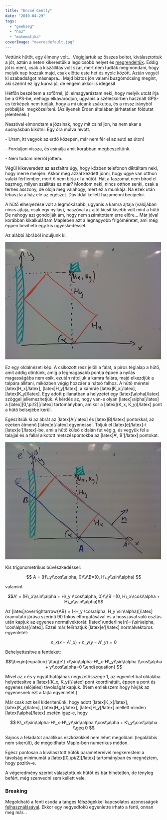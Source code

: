 ```yaml
---
title: "Encsé Gently"
date: "2010-04-29"
tags: 
  - "geekseg"
  - "haz"
  - "matematika"
coverImage: "maxresdefault.jpg"
---
```


Vettünk hűtőt, egy élmény volt... Végigjártuk az összes boltot, kiválasztottuk a jót, aztán a neten kikerestük a legolcsóbb helyet és [megrendeltük](http://konyhabolt.hu). Eddig jól is ment, csak a kiszállítás volt szar, mert nem tudták megmondani, hogy melyik nap hozzák majd, csak előtte este hét és nyolc között. Aztán vegyél ki szabadságot másnapra... Majd biztos jön valami buzgómócsing megint, aki szerint ez így kurva jó, de engem akkor is idegesít.

Hétfőn beszéltem a sofőrrel, jól elmagyaráztam neki, hogy melyik utcát írja be a GPS-be, nehogy elkavarodjon, ugyanis a széleskörben használt GPS-es térképek nem tudják, hogy a mi utcánk zsákutca, és a rossz irányból próbálják  megközelíteni. (Az ilyenek Érden általában járhatatlan földutat jelentenek.)

Naszóval elmondtam a józsinak, hogy mit csináljon, ha nem akar a susnyásban kikötni. Egy óra múlva hívott.

\- Uram, itt vagyok az erdő közepén, már nem fér el az autó az úton!

\- Forduljon vissza, és csinálja amit korábban megbeszéltünk.

\- Nem tudom merről jöttem.

Végül kikeveredett az aszfaltra úgy, hogy közben telefonon diktáltam neki, hogy merre menjen. Akkor meg azzal kezdett jönni, hogy ugye van otthon valaki férfiember, mert ő nem bírja el a hűtőt. Hát a faszomat nem bírod el bazmeg, milyen szállítás ez már? Mondom neki, nincs otthon senki, csak a terhes asszony, de oldja meg valahogy, mert ez a munkája. Na ezek után lebaszta a ház elé az egészet. Dáviddal kellett hazamenni becipelni.

A hűtő elhelyezése volt a legmókásabb, ugyanis a kamra ajtaja (valójában nincs ajtaja, csak egy nyílás), naszóval az ajtó kicsit kisebb volt mint a hűtő. De nehogy azt gondolják ám, hogy nem számítottam erre előre... Már jóval korábban kikalkuláltam Mapleben azt a legnagyobb frigóméretet, ami még éppen bevihető egy kis ügyeskedéssel.

Az alábbi ábrából induljunk ki.

![IMG_050711](images/IMG_050711-500x375.jpg)

Ez egy oldalnézeti kép. A csíkozott rész jelöli a falat, a piros téglalap a hűtő, amit addig döntünk, amíg a legmagasabb pontja éppen a nyílás magasságába nem esik, ezután rátoljuk a kamra falára, majd elkezdjük a talpára állítani, miközben végig hozzáér a hátsó falhoz. A hűtő méretei \[latex\]H\_x\[/latex\], \[latex\]H\_y\[/latex\], a kamráé \[latex\]K\_x\[/latex\], \[latex\]K\_y\[/latex\]. Egy adott pillanatban a helyzetet egy \[latex\]\\alpha\[/latex\] szöggel jellemezhetjük. A kérdés az, hogy van-e olyan \[latex\]\\alpha\[/latex\] a \[latex\]\[0,\\pi/2\]\[/latex\] tartományban, amikor a \[latex\](K\_x, K\_y)\[/latex\] pont a hűtő belsejébe kerül.

Egészítsük ki az ábrát az \[latex\]A\[/latex\] és \[latex\]B\[/latex\] pontokkal, az ezeken átmenő \[latex\]e\[/latex\] egyenessel. Toljuk el \[latex\]e\[/latex\]-t \[latex\]e'\[/latex\]-be, ami a hűtő külső oldalán fut végig, és vegyük fel a talajjal és a fallal alkotott metszéspontokba az \[latex\]A', B'\[/latex\] pontokat.

![IMG_05081](images/IMG_05081-500x375.jpg)

Kis trigonometrikus bűvészkedéssel:

$$ A = (H\_y\\cos\\alpha, 0)\\\\B=(0, H\_y\\sin\\alpha) $$

valamint

$$A' = (H\_x\\sin\\alpha + H\_y \\cos\\alpha, 0)\\\\B'=(0, H\_x\\cos\\alpha + H\_y\\sin\\alpha)$$

Az \[latex\]\\overrightarrow{AB} = (-H\_y \\cos\\alpha, H\_y \\sin\\alpha)\[/latex\] óramutató járása szerinti 90 fokos elforgatásával és a hosszával való osztás után kapjuk az egyenes normálvektorát: \[latex\]\\underline{n}=(\\sin\\alpha, \\cos\\alpha)\[/latex\]. Ezzel már felírhatjuk \[latex\]e'\[/latex\] normálvektoros egyenletét:

$$ n\_x(x-A'\_x)+n\_y(y-A'\_y) = 0 $$

Behelyettesitve a fentieket:

$$\\begin{equation} \\tag{e'} x\\sin\\alpha-H\_x-H\_y\\sin\\alpha \\cos\\alpha + y\\cos\\alpha=0 \\end{equation} $$

Mivel az x és y együtthatójának négyzetösszege 1, az egyenlet bal oldalába helyettesítve a \[latex\](K\_x, K\_y)\[/latex\] pont koordinátáit, éppen a pont és egyenes (előjeles) távolságát kapjuk. (Nem emlékszem hogy hívják az egyenesnek ezt a fajta egyenletét.)

Már csak azt kell kiderítenünk, hogy adott \[latex\]K\_x\[/latex\], \[latex\]K\_y\[/latex\], \[latex\]H\_x\[/latex\], \[latex\]H\_y\[/latex\] mellett minden \[latex\]\\alpha\[/latex\] esetén igaz-e, hogy

$$ K\_x\\sin\\alpha-H\_x-H\_y\\sin\\alpha \\cos\\alpha + K\_y\\cos\\alpha \\geq 0 $$

Sajnos a feladatot analitikus eszközökkel nem lehet megoldani (legalábbis nem sikerült), de megoldható Maple-ben numerikus módon.

Egész pontosan a kiválasztott hűtők paramétereivel megkerestem a távolság minimumát a \[latex\]\[0,\\pi/2\]\[/latex\] tartományban és megnéztem, hogy pozitív-e.

A végeredmény szerint választottunk hűtőt és bár hihetetlen, de tényleg befért, még szenvedni sem kellett vele.

### Breaking

Megoldható a fenti csoda a tanges félszögekkel kapcsolatos azonosságok [felhasználásával](http://wj32.wordpress.com/2008/07/25/solving-simple-linear-trigonometric-equations-using-tangent-half-angle-formulae/). Ekkor egy negyedfokú egyenletre írható a fenti, onnan meg már...
